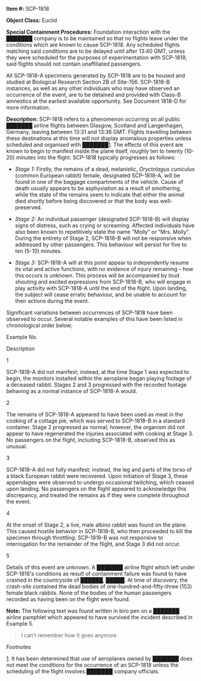 **Item #:** SCP-1818

**Object Class:** Euclid

**Special Containment Procedures:** Foundation interaction with the ███████ company is to be maintained so that no flights leave under the conditions which are known to cause SCP-1818. Any scheduled flights matching said conditions are to be delayed until after 13:40 GMT, unless they were scheduled for the purposes of experimentation with SCP-1818; said flights should not contain unaffiliated passengers.

All SCP-1818-A specimens generated by SCP-1818 are to be housed and studied at Biological Research Section 2B of Site-156. SCP-1818-B instances, as well as any other individuals who may have observed an occurrence of the event, are to be detained and provided with Class-B amnestics at the earliest available opportunity. See Document 1818-D for more information.

**Description:** SCP-1818 refers to a phenomenon occurring on all public ███████ airline flights between Glasgow, Scotland and Langenhagen, Germany, leaving between 13:31 and 13:36 GMT. Flights travelling between these destinations at this time will not display anomalous properties unless scheduled and organised with ███████[1](javascript:;). The effects of this event are known to begin to manifest inside the plane itself, roughly ten to twenty (10-20) minutes into the flight. SCP-1818 typically progresses as follows:

*   _Stage 1:_ Firstly, the remains of a dead, melanistic, _Oryctolagus cuniculus_ (common European rabbit) female, designated SCP-1818-A, will be found in one of the baggage compartments of the vehicle. Cause of death usually appears to be asphyxiation as a result of smothering, while the state of the remains seem to indicate that either the animal died shortly before being discovered or that the body was well-preserved.

*   _Stage 2:_ An individual passenger (designated SCP-1818-B) will display signs of distress, such as crying or screaming. Affected individuals have also been known to repetitively state the name ”Molly” or “Mrs. Molly”. During the entirety of Stage 2, SCP-1818-B will not be responsive when addressed by other passengers. This behaviour will persist for five to ten (5-10) minutes.

*   _Stage 3:_ SCP-1818-A will at this point appear to independently resume its vital and active functions, with no evidence of injury remaining – how this occurs is unknown. This process will be accompanied by loud shouting and excited expressions from SCP-1818-B, who will engage in play activity with SCP-1818-A until the end of the flight. Upon landing, the subject will cease erratic behaviour, and be unable to account for their actions during the event.

Significant variations between occurrences of SCP-1818 have been observed to occur. Several notable examples of this have been listed in chronological order below;  

Example No.

Description

1

SCP-1818-A did not manifest; instead, at the time Stage 1 was expected to begin, the monitors installed within the aeroplane began playing footage of a deceased rabbit. Stages 2 and 3 progressed with the recorded footage behaving as a normal instance of SCP-1818-A would.

2

The remains of SCP-1818-A appeared to have been used as meat in the cooking of a cottage pie, which was served to SCP-1818-B in a standard container. Stage 2 progressed as normal; however, the organism did not appear to have regenerated the injuries associated with cooking at Stage 3. No passengers on the flight, including SCP-1818-B, observed this as unusual.

3

SCP-1818-A did not fully manifest; instead, the leg and parts of the torso of a black European rabbit were recovered. Upon initiation of Stage 3, these appendages were observed to undergo occasional twitching, which ceased upon landing. No passengers on the flight appeared to acknowledge this discrepancy, and treated the remains as if they were complete throughout the event.

4

At the onset of Stage 2, a live, male albino rabbit was found on the plane. This caused hostile behavior in SCP-1818-B, who then proceeded to kill the specimen through throttling. SCP-1818-B was not responsive to interrogation for the remainder of the flight, and Stage 3 did not occur.

5

Details of this event are unknown. A ███████ airline flight which left under SCP-1818's conditions as result of containment failure was found to have crashed in the countryside of ██████, █████. At time of discovery, the crash-site contained the dead bodies of one-hundred-and-fifty-three (153) female black rabbits. None of the bodies of the human passengers recorded as having been on the flight were found.

**Note:** The following text was found written in biro pen on a ███████ airline pamphlet which appeared to have survived the incident described in Example 5.

> I can’t remember how it goes anymore.

Footnotes

[1](javascript:;). It has been determined that use of aeroplanes owned by ███████ does not meet the conditions for the occurrence of an SCP-1818 unless the scheduling of the flight involves ███████ company officials.